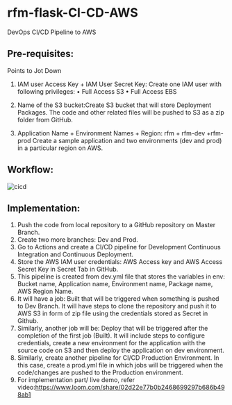 # rfm-flask-CI-CD-AWS

DevOps CI/CD Pipeline to AWS


## Pre-requisites:
Points to Jot Down
1. IAM user Access Key + IAM User Secret Key: 
Create one IAM user with following privileges:
•	Full Access S3
•	Full Access EBS

2. Name of the S3 bucket:Create S3 bucket that will store Deployment Packages. The code and other related files will be pushed to S3 
as a zip folder from GitHub.

3. Application Name + Environment Names + Region: rfm + rfm-dev +rfm-prod	Create a sample application and two environments (dev and prod) in a particular region on AWS.

## Workflow:

![cicd](https://user-images.githubusercontent.com/54689111/79947615-3dedf600-8440-11ea-8155-8d28b7545c38.JPG)


## Implementation:
1.	Push the code from local repository to a GitHub repository on Master Branch.
2.	Create two more branches: Dev and Prod.
3.	Go to Actions and create a CI/CD pipeline for Development Continuous Integration and Continuous Deployment.
4.	Store the AWS IAM user credentials: AWS Access key and AWS Access Secret Key in Secret Tab in GitHub.
5.	This pipeline is created from dev.yml file that stores the variables in env: Bucket name, Application name, Environment name, Package name, AWS Region Name.
6.	It will have a job: Built that will be triggered when something is pushed to Dev Branch. It will have steps to clone the repository and push it to AWS S3 in form of zip file using the credentials stored as Secret in Github.
7.	Similarly, another job will be: Deploy that will be triggered after the completion of the first job (Built). It will include steps to configure credentials, create a new environment for the application with the source code on S3 and then deploy the application on dev environment.
8.	Similarly, create another pipeline for CI/CD Production Environment. In this case, create a prod.yml file in which jobs will be triggered when the code/changes are pushed to the Production environment. 
9.	For implementation part/ live demo, refer video:https://www.loom.com/share/02d22e77b0b2468699297b686b498ab1


 

